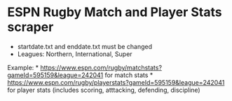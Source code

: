 # ESPN Rugby Match and Player Stats scraper

* startdate.txt and enddate.txt must be changed
* Leagues: Northern, International, Super

Example: * https://www.espn.com/rugby/matchstats?gameId=595159&league=242041 for match stats
         * https://www.espn.com/rugby/playerstats?gameId=595159&league=242041 for player stats (includes scoring, atttacking, defending, discipline)
